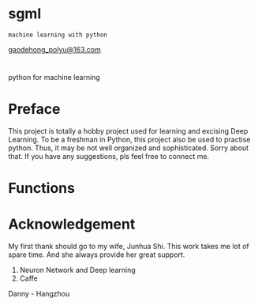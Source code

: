 # sgml
    machine learning with python
  gaodehong_polyu@163.com
#
python for machine learning

# Preface

This project is totally a hobby project used for learning and excising Deep Learning.
To be a freshman in Python, this project also be used to practise python.
Thus, it may be not well organized and sophisticated.
Sorry about that.
If you have any suggestions, pls feel free to connect me.

# Functions



# Acknowledgement

My first thank should go to my wife, Junhua Shi. 
This work takes me lot of spare time. And she always provide her great support.

1. Neuron Network and Deep learning
2. Caffe

Danny - Hangzhou

